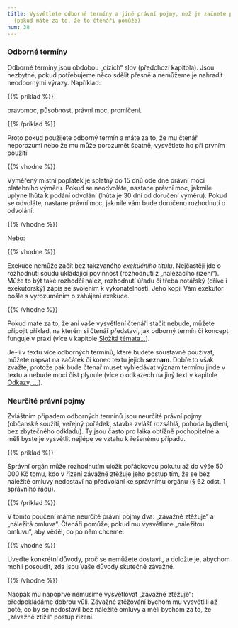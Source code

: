 ```yaml
---
title: Vysvětlete odborné termíny a jiné právní pojmy, než je začnete používat
  (pokud máte za to, že to čtenáři pomůže)
num: 38
---
```

### Odborné termíny

Odborné termíny jsou obdobou „cizích“ slov (předchozí kapitola). Jsou nezbytné, pokud potřebujeme něco sdělit přesně a nemůžeme je nahradit neodbornými výrazy. Například:

{{% priklad %}}

pravomoc, působnost, právní moc, promlčení.

{{% /priklad %}}

Proto pokud použijete odborný termín a máte za to, že mu čtenář neporozumí nebo že mu může porozumět špatně, vysvětlete ho při prvním použití:

{{% vhodne %}}

Vyměřený místní poplatek je splatný do 15 dnů ode dne právní moci platebního výměru. Pokud se neodvoláte, nastane právní moc, jakmile uplyne lhůta k podání odvolání (lhůta je 30 dní od doručení výměru). Pokud se odvoláte, nastane právní moc, jakmile vám bude doručeno rozhodnutí o odvolání.

{{% /vhodne %}}

Nebo:

{{% vhodne %}}

Exekuce nemůže začít bez takzvaného *exekučního titulu*. Nejčastěji jde o rozhodnutí soudu ukládající povinnost (rozhodnutí z „nalézacího řízení“). Může to být také rozhodčí nález, rozhodnutí úřadu či třeba notářský (dříve i exekutorský) zápis se svolením k vykonatelnosti. Jeho kopii Vám exekutor pošle s vyrozuměním o zahájení exekuce.

{{% /vhodne %}}

Pokud máte za to, že ani vaše vysvětlení čtenáři stačit nebude, můžete připojit příklad, na kterém si čtenář představí, jak odborný termín či koncept funguje v praxi (více v kapitole [Složitá témata...](https://www.ochrance.cz/srozumitelne/slozita_temata_vysvetlete_na_prikladech/)).

Je-li v textu více odborných termínů, které budete soustavně používat, můžete napsat na začátek či konec textu jejich **seznam**. Dobře to však zvažte, protože pak bude čtenář muset vyhledávat význam termínu jinde v textu a nebude moci číst plynule (více o odkazech na jiný text v kapitole [Odkazy, ...](https://www.ochrance.cz/srozumitelne/odkazy_poznamky_pod_carou_a_citace_rusi_plynulost_textu_piste_je_tam_kde_rusi_nejmene/)).

### Neurčité právní pojmy

Zvláštním případem odborných termínů jsou neurčité právní pojmy (občanské soužití, veřejný pořádek, stavba zvlášť rozsáhlá, pohoda bydlení, bez zbytečného odkladu). Ty jsou často pro laika obtížně pochopitelné a měli byste je vysvětlit nejlépe ve vztahu k řešenému případu.

{{% priklad %}}

Správní orgán může rozhodnutím uložit pořádkovou pokutu až do výše 50 000 Kč tomu, kdo v řízení závažně ztěžuje jeho postup tím, že se bez náležité omluvy nedostaví na předvolání ke správnímu orgánu (§ 62 odst. 1 správního řádu).

{{% /priklad %}}

V tomto poučení máme neurčité právní pojmy dva: „závažně ztěžuje“ a „náležitá omluva“. Čtenáři pomůže, pokud mu vysvětlíme „náležitou omluvu“, aby věděl, co po něm chceme:

{{% vhodne %}}

Uveďte konkrétní důvody, proč se nemůžete dostavit, a doložte je, abychom mohli posoudit, zda jsou Vaše důvody skutečně závažné.

{{% /vhodne %}}

Naopak mu napoprvé nemusíme vysvětlovat „závažně ztěžuje“: předpokládáme dobrou vůli. Závažné ztěžování bychom mu vysvětlili až poté, co by se nedostavil bez náležité omluvy a měli bychom za to, že „závažně ztížil“ postup řízení.